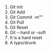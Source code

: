 1. Git init
2. Git Add
3. Git Commit -m""
4. Git Pull
5. Git Reset <file path>
6. Git --hard or -soft
7. It is a hard reset
8. A typo/drunk
